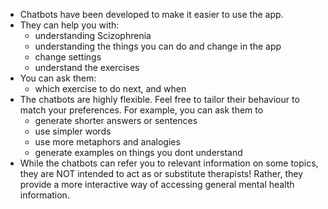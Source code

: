 * Chatbots have been developed to make it easier to use the app.
* They can help you with:
  - understanding Scizophrenia
  - understanding the things you can do and change in the app
  - change settings
  - understand the exercises
* You can ask them:
  * which exercise to do next, and when
* The chatbots are highly flexible. Feel free to tailor their behaviour to match
  your preferences. For example, you can ask them to
  - generate shorter answers or sentences
  - use simpler words
  - use more metaphors and analogies
  - generate examples on things you dont understand
* While the chatbots can refer you to relevant information on some topics, they
  are NOT intended to act as or substitute therapists! Rather, they provide a
  more interactive way of accessing general mental health information.

